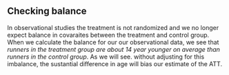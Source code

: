 ## Checking balance

In observational studies the treatment is not randomized and we no longer expect balance in covaraites between the treatment and control group. When we calculate the balance for our our observational data, we see that *runners in the treatment group are about 14 year younger on average than runners in the control group*. As we will see. without adjusting for this imbalance, the sustantial difference in age will bias our estimate of the ATT.
